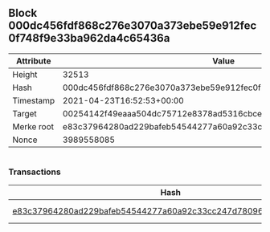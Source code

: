 ## Block 000dc456fdf868c276e3070a373ebe59e912fec0f748f9e33ba962da4c65436a

Attribute | Value
--- | ---
Height | 32513
Hash | 000dc456fdf868c276e3070a373ebe59e912fec0f748f9e33ba962da4c65436a
Timestamp | 2021-04-23T16:52:53+00:00
Target | 00254142f49eaaa504dc75712e8378ad5316cbcead634704b3734b6271167cc4
Merke root | e83c37964280ad229bafeb54544277a60a92c33cc247d7809666baa480b6bdff
Nonce | 3989558085

```

```

### Transactions

Hash | Amount
--- | ---
[e83c37964280ad229bafeb54544277a60a92c33cc247d7809666baa480b6bdff](e83c37964280ad229bafeb54544277a60a92c33cc247d7809666baa480b6bdff.md) | 10.00000000 SKEPTI 
